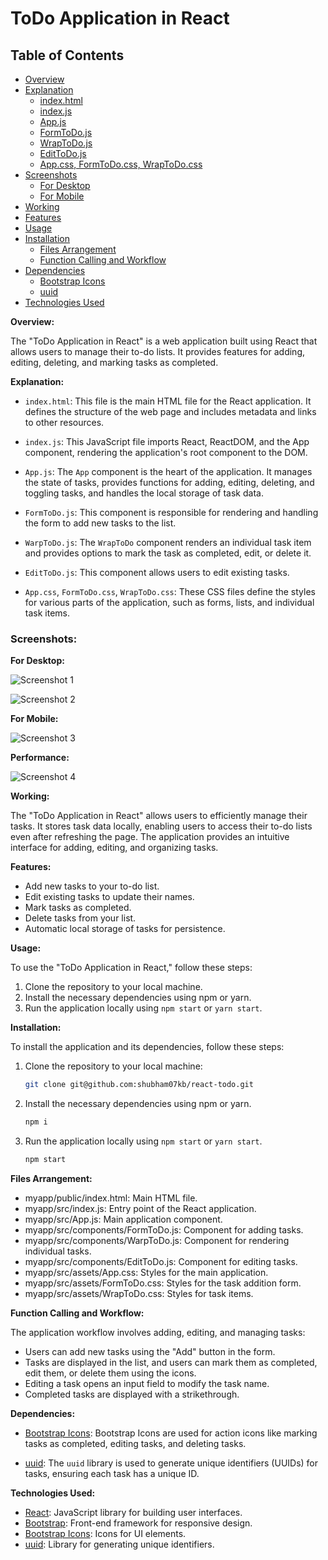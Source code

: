 # ToDo Application in React

## Table of Contents

* <a href="#overview">Overview</a>
* <a href="#explanation">Explanation</a>
  * <a href="#indexhtml">index.html</a>
  * <a href="#indexjs">index.js</a>
  * <a href="#appjs">App.js</a>
  * <a href="#formtodojs">FormToDo.js</a>
  * <a href="#wraptodojs">WrapToDo.js</a>
  * <a href="#edittodojs">EditToDo.js</a>
  * <a href="#appcss-formtodocss-wraptodocss">App.css, FormToDo.css, WrapToDo.css</a>
* <a href="#screenshots">Screenshots</a>
  * <a href="#for-desktop">For Desktop</a>
  * <a href="#for-mobile">For Mobile</a>
* <a href="#working">Working</a>
* <a href="#features">Features</a>
* <a href="#usage">Usage</a>
* <a href="#installation">Installation</a>
  * <a href="#files-arrangement">Files Arrangement</a>
  * <a href="#function-calling-and-workflow">Function Calling and Workflow</a>
* <a href="#dependencies">Dependencies</a>
  * <a href="#bootstrap-icons">Bootstrap Icons</a>
  * <a href="#uuid">uuid</a>
* <a href="#technologies-used">Technologies Used</a>

**Overview:**

The "ToDo Application in React" is a web application built using React that allows users to manage their to-do lists. It provides features for adding, editing, deleting, and marking tasks as completed.

**Explanation:**

- `index.html`: This file is the main HTML file for the React application. It defines the structure of the web page and includes metadata and links to other resources.

- `index.js`: This JavaScript file imports React, ReactDOM, and the App component, rendering the application's root component to the DOM.

- `App.js`: The `App` component is the heart of the application. It manages the state of tasks, provides functions for adding, editing, deleting, and toggling tasks, and handles the local storage of task data.

- `FormToDo.js`: This component is responsible for rendering and handling the form to add new tasks to the list.

- `WarpToDo.js`: The `WrapToDo` component renders an individual task item and provides options to mark the task as completed, edit, or delete it.

- `EditToDo.js`: This component allows users to edit existing tasks.

- `App.css`, `FormToDo.css`, `WrapToDo.css`: These CSS files define the styles for various parts of the application, such as forms, lists, and individual task items.

### **Screenshots:**

**For Desktop:**

![Screenshot 1](./screenshots/screenshot1.png)

![Screenshot 2](./screenshots/screenshot2.png)

**For Mobile:**

![Screenshot 3](./screenshots/screenshot3.png)

**Performance:**

![Screenshot 4](./screenshots/screenshot4.png)

**Working:**

The "ToDo Application in React" allows users to efficiently manage their tasks. It stores task data locally, enabling users to access their to-do lists even after refreshing the page. The application provides an intuitive interface for adding, editing, and organizing tasks.

**Features:**

- Add new tasks to your to-do list.
- Edit existing tasks to update their names.
- Mark tasks as completed.
- Delete tasks from your list.
- Automatic local storage of tasks for persistence.

**Usage:**

To use the "ToDo Application in React," follow these steps:

1. Clone the repository to your local machine.
2. Install the necessary dependencies using npm or yarn.
3. Run the application locally using `npm start` or `yarn start`.

**Installation:**

To install the application and its dependencies, follow these steps:

1. Clone the repository to your local machine:

   ```bash
   git clone git@github.com:shubham07kb/react-todo.git
   ```

2. Install the necessary dependencies using npm or yarn.

   ```bash
   npm i
   ```
   
3. Run the application locally using `npm start` or `yarn start`.

   ```bash
   npm start
   ```
**Files Arrangement:**

- myapp/public/index.html: Main HTML file.
- myapp/src/index.js: Entry point of the React application.
- myapp/src/App.js: Main application component.
- myapp/src/components/FormToDo.js: Component for adding tasks.
- myapp/src/components/WarpToDo.js: Component for rendering individual tasks.
- myapp/src/components/EditToDo.js: Component for editing tasks.
- myapp/src/assets/App.css: Styles for the main application.
- myapp/src/assets/FormToDo.css: Styles for the task addition form.
- myapp/src/assets/WrapToDo.css: Styles for task items.

**Function Calling and Workflow:**

The application workflow involves adding, editing, and managing tasks:

- Users can add new tasks using the "Add" button in the form.
- Tasks are displayed in the list, and users can mark them as completed, edit them, or delete them using the icons.
- Editing a task opens an input field to modify the task name.
- Completed tasks are displayed with a strikethrough.

**Dependencies:**

- [Bootstrap Icons](https://icons.getbootstrap.com/): Bootstrap Icons are used for action icons like marking tasks as completed, editing tasks, and deleting tasks.

- [uuid](https://www.npmjs.com/package/uuid): The `uuid` library is used to generate unique identifiers (UUIDs) for tasks, ensuring each task has a unique ID.

**Technologies Used:**

- [React](https://reactjs.org/): JavaScript library for building user interfaces.
- [Bootstrap](https://getbootstrap.com/): Front-end framework for responsive design.
- [Bootstrap Icons](https://icons.getbootstrap.com/): Icons for UI elements.
- [uuid](https://www.npmjs.com/package/uuid): Library for generating unique identifiers.
